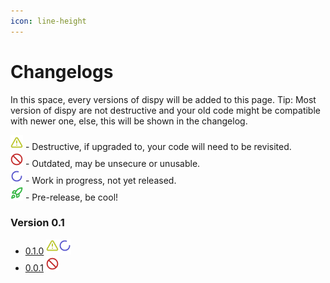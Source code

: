```yaml
---
icon: line-height
---
```


# Changelogs

In this space, every versions of dispy will be added to this page. Tip: Most version of dispy are not destructive and your old code might be compatible with newer one, else, this will be shown in the changelog.

<img src="../../.gitbook/assets/triangle-alert.png" alt="" data-size="line"> - Destructive, if upgraded to, your code will need to be revisited.\
<img src="../../.gitbook/assets/ban.png" alt="" data-size="line"> - Outdated, may be unsecure or unusable.\
<img src="../../.gitbook/assets/loader-circle.png" alt="" data-size="line"> - Work in progress, not yet released.\
<img src="../../.gitbook/assets/rocket.png" alt="" data-size="line"> - Pre-release, be cool!&#x20;

### Version 0.1

* [0.1.0](0.1.0.md) <img src="../../.gitbook/assets/up_triangle-alert.png" alt="" data-size="line"><img src="../../.gitbook/assets/up_loader-circle.png" alt="" data-size="line">
* [0.0.1](0.0.1.md) <img src="../../.gitbook/assets/ban.png" alt="" data-size="line">
